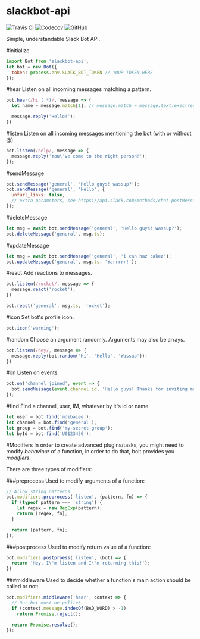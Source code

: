 slackbot-api
====
![Travis CI](https://img.shields.io/travis/mdibaiee/slackbot-api.svg)
![Codecov](https://img.shields.io/codecov/c/github/mdibaiee/slackbot-api.svg)
![GitHub](https://img.shields.io/github/downloads/mdibaiee/slackbot-api/latest/total.svg)

Simple, understandable Slack Bot API.

#initialize

```javascript
import Bot from 'slackbot-api';
let bot = new Bot({
  token: process.env.SLACK_BOT_TOKEN // YOUR TOKEN HERE
});
```

#hear
Listen on all incoming messages matching a pattern.

```javascript
bot.hear(/hi (.*)/, message => {
  let name = message.match[1]; // message.match = message.text.exec(regex);

  message.reply('Hello!');
})
```

#listen
Listen on all incoming messages mentioning the bot (with or without @)

```javascript
bot.listen(/help/, message => {
  message.reply('You\'ve come to the right person!');
});
```

#sendMessage
```javascript
bot.sendMessage('general', 'Hello guys! wassup?');
bot.sendMessage('general', 'Hello', {
  unfurl_links: false,
  // extra parameters, see https://api.slack.com/methods/chat.postMessage
});
```

#deleteMessage
```javascript
let msg = await bot.sendMessage('general', 'Hello guys! wassup?');
bot.deleteMessage('general', msg.ts);
```

#updateMessage
```javascript
let msg = await bot.sendMessage('general', 'i can haz cakez');
bot.updateMessage('general', msg.ts, 'Yarrrrr!');
```

#react
Add reactions to messages.
```javascript
bot.listen(/rocket/, message => {
  message.react('rocket');
})

bot.react('general', msg.ts, 'rocket');
```

#icon
Set bot's profile icon.

```javascript
bot.icon('warning');
```

#random
Choose an argument randomly. Arguments may also be arrays.

```javascript
bot.listen(/hey/, message => {
  message.reply(bot.random('Hi', 'Hello', 'Wassup'));
})
```

#on
Listen on events.

```javascript
bot.on('channel_joined', event => {
  bot.sendMessage(event.channel.id, 'Hello guys! Thanks for inviting me.');
});
```

#find
Find a channel, user, IM, whatever by it's id or name.

```javascript
let user = bot.find('mdibaiee');
let channel = bot.find('general');
let group = bot.find('my-secret-group');
let byId = bot.find('U0123456');
```


#Modifiers
In order to create advanced plugins/tasks, you might need to modify *behaviour* of a function, in order
to do that, bolt provides you _modifiers_.

There are three types of modifiers:

###preprocess
Used to modify arguments of a function:

```javascript
// Allow string patterns
bot.modifiers.preprocess('listen', (pattern, fn) => {
  if (typeof pattern === 'string') {
    let regex = new RegExp(pattern);
    return [regex, fn];
  }

  return [pattern, fn];
});
```

###postprocess
Used to modify return value of a function:

```javascript
bot.modifiers.postproess('listen', (bot) => {
  return 'Hey, I\'m listen and I\'m returning this!');
})
```

###middleware
Used to decide whether a function's main action should be called or not:

```javascript
bot.modifiers.middleware('hear', context => {
  // Our bot must be polite!
  if (context.message.indexOf(BAD_WORD) > -1)
    return Promise.reject();

  return Promise.resolve();
});
```
